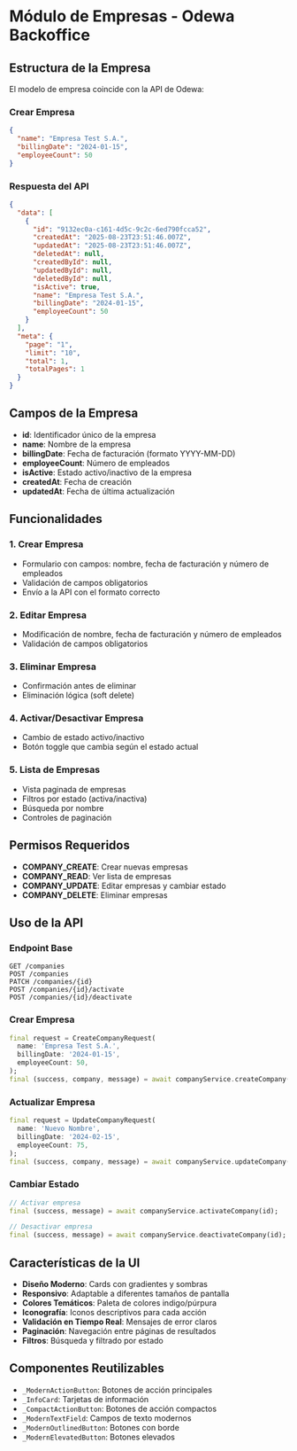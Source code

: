 # Módulo de Empresas - Odewa Backoffice

## Estructura de la Empresa

El modelo de empresa coincide con la API de Odewa:

### Crear Empresa

```json
{
  "name": "Empresa Test S.A.",
  "billingDate": "2024-01-15",
  "employeeCount": 50
}
```

### Respuesta del API

```json
{
  "data": [
    {
      "id": "9132ec0a-c161-4d5c-9c2c-6ed790fcca52",
      "createdAt": "2025-08-23T23:51:46.007Z",
      "updatedAt": "2025-08-23T23:51:46.007Z",
      "deletedAt": null,
      "createdById": null,
      "updatedById": null,
      "deletedById": null,
      "isActive": true,
      "name": "Empresa Test S.A.",
      "billingDate": "2024-01-15",
      "employeeCount": 50
    }
  ],
  "meta": {
    "page": "1",
    "limit": "10",
    "total": 1,
    "totalPages": 1
  }
}
```

## Campos de la Empresa

- **id**: Identificador único de la empresa
- **name**: Nombre de la empresa
- **billingDate**: Fecha de facturación (formato YYYY-MM-DD)
- **employeeCount**: Número de empleados
- **isActive**: Estado activo/inactivo de la empresa
- **createdAt**: Fecha de creación
- **updatedAt**: Fecha de última actualización

## Funcionalidades

### 1. Crear Empresa

- Formulario con campos: nombre, fecha de facturación y número de empleados
- Validación de campos obligatorios
- Envío a la API con el formato correcto

### 2. Editar Empresa

- Modificación de nombre, fecha de facturación y número de empleados
- Validación de campos obligatorios

### 3. Eliminar Empresa

- Confirmación antes de eliminar
- Eliminación lógica (soft delete)

### 4. Activar/Desactivar Empresa

- Cambio de estado activo/inactivo
- Botón toggle que cambia según el estado actual

### 5. Lista de Empresas

- Vista paginada de empresas
- Filtros por estado (activa/inactiva)
- Búsqueda por nombre
- Controles de paginación

## Permisos Requeridos

- **COMPANY_CREATE**: Crear nuevas empresas
- **COMPANY_READ**: Ver lista de empresas
- **COMPANY_UPDATE**: Editar empresas y cambiar estado
- **COMPANY_DELETE**: Eliminar empresas

## Uso de la API

### Endpoint Base

```
GET /companies
POST /companies
PATCH /companies/{id}
POST /companies/{id}/activate
POST /companies/{id}/deactivate
```

### Crear Empresa

```dart
final request = CreateCompanyRequest(
  name: 'Empresa Test S.A.',
  billingDate: '2024-01-15',
  employeeCount: 50,
);
final (success, company, message) = await companyService.createCompany(request);
```

### Actualizar Empresa

```dart
final request = UpdateCompanyRequest(
  name: 'Nuevo Nombre',
  billingDate: '2024-02-15',
  employeeCount: 75,
);
final (success, company, message) = await companyService.updateCompany(id, request);
```

### Cambiar Estado

```dart
// Activar empresa
final (success, message) = await companyService.activateCompany(id);

// Desactivar empresa
final (success, message) = await companyService.deactivateCompany(id);
```

## Características de la UI

- **Diseño Moderno**: Cards con gradientes y sombras
- **Responsivo**: Adaptable a diferentes tamaños de pantalla
- **Colores Temáticos**: Paleta de colores indigo/púrpura
- **Iconografía**: Iconos descriptivos para cada acción
- **Validación en Tiempo Real**: Mensajes de error claros
- **Paginación**: Navegación entre páginas de resultados
- **Filtros**: Búsqueda y filtrado por estado

## Componentes Reutilizables

- `_ModernActionButton`: Botones de acción principales
- `_InfoCard`: Tarjetas de información
- `_CompactActionButton`: Botones de acción compactos
- `_ModernTextField`: Campos de texto modernos
- `_ModernOutlinedButton`: Botones con borde
- `_ModernElevatedButton`: Botones elevados
